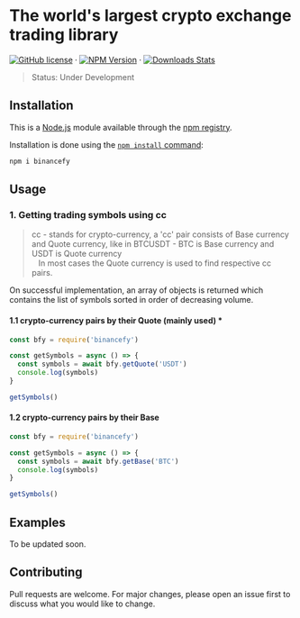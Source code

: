 # The world's largest crypto exchange trading library

[![GitHub license][mit-image]][mit-url] &middot;
[![NPM Version][npm-image]][npm-url] &middot;
[![Downloads Stats][npm-downloads]][npm-url]

[mit-image]: https://img.shields.io/badge/license-MIT-blue.svg
[mit-url]: https://en.wikipedia.org/wiki/MIT_License
[npm-image]: https://img.shields.io/npm/v/binancefy.svg?style=flat
[npm-downloads]: https://img.shields.io/npm/dm/binancefy.svg?style=flat
[npm-url]: https://npmjs.org/package/binancefy

> Status: Under Development

## Installation

This is a [Node.js](https://nodejs.org/en/) module available through the [npm registry](https://www.npmjs.com/).

Installation is done using the [`npm install` command](https://docs.npmjs.com/getting-started/installing-npm-packages-locally):

```sh
npm i binancefy
```

## Usage

### 1. Getting trading symbols using cc

> cc - stands for crypto-currency, a 'cc' pair consists of Base currency and Quote currency, like in BTCUSDT - BTC is Base currency and USDT is Quote currency <br> &nbsp;&nbsp; In most cases the Quote currency is used to find respective cc pairs.

On successful implementation, an array of objects is returned which contains the list of symbols sorted in order of decreasing volume.

#### 1.1 crypto-currency pairs by their Quote (mainly used) \*

```js
const bfy = require('binancefy')

const getSymbols = async () => {
  const symbols = await bfy.getQuote('USDT')
  console.log(symbols)
}

getSymbols()
```

#### 1.2 crypto-currency pairs by their Base

```js
const bfy = require('binancefy')

const getSymbols = async () => {
  const symbols = await bfy.getBase('BTC')
  console.log(symbols)
}

getSymbols()
```

## Examples

To be updated soon.

## Contributing

Pull requests are welcome. For major changes, please open an issue first to discuss what you would like to change.
